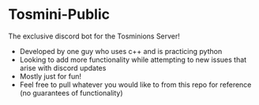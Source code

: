# Tosmini-Public
The exclusive discord bot for the Tosminions Server!

- Developed by one guy who uses c++ and is practicing python
- Looking to add more functionality while attempting to new issues that arise
  with discord updates
- Mostly just for fun!
- Feel free to pull whatever you would like to from this repo for reference (no guarantees of functionality)
